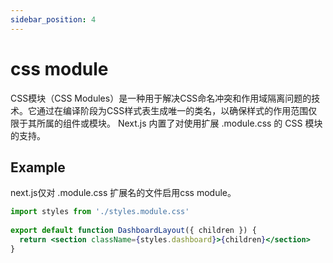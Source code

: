 ```yaml
---
sidebar_position: 4
---
```


# css module
CSS模块（CSS Modules）是一种用于解决CSS命名冲突和作用域隔离问题的技术。它通过在编译阶段为CSS样式表生成唯一的类名，以确保样式的作用范围仅限于其所属的组件或模块。
Next.js 内置了对使用扩展 .module.css 的 CSS 模块的支持。


## Example
next.js仅对 .module.css 扩展名的文件启用css module。
```jsx title="app/dashboard/layout.jsx"
import styles from './styles.module.css'
 
export default function DashboardLayout({ children }) {
  return <section className={styles.dashboard}>{children}</section>
}
```